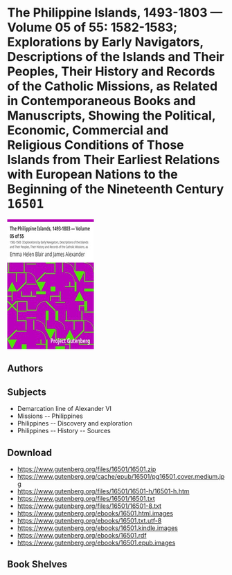 # The Philippine Islands, 1493-1803 — Volume 05 of 55: 1582-1583; Explorations by Early Navigators, Descriptions of the Islands and Their Peoples, Their History and Records of the Catholic Missions, as Related in Contemporaneous Books and Manuscripts, Showing the Political, Economic, Commercial and Religious Conditions of Those Islands from Their Earliest Relations with European Nations to the Beginning of the Nineteenth Century <kbd>16501</kbd>

![](./cover.medium.jpg "")

## Authors



## Subjects


 - Demarcation line of Alexander VI
 - Missions -- Philippines
 - Philippines -- Discovery and exploration
 - Philippines -- History -- Sources

## Download


 - https://www.gutenberg.org/files/16501/16501.zip
 - https://www.gutenberg.org/cache/epub/16501/pg16501.cover.medium.jpg
 - https://www.gutenberg.org/files/16501/16501-h/16501-h.htm
 - https://www.gutenberg.org/files/16501/16501.txt
 - https://www.gutenberg.org/files/16501/16501-8.txt
 - https://www.gutenberg.org/ebooks/16501.html.images
 - https://www.gutenberg.org/ebooks/16501.txt.utf-8
 - https://www.gutenberg.org/ebooks/16501.kindle.images
 - https://www.gutenberg.org/ebooks/16501.rdf
 - https://www.gutenberg.org/ebooks/16501.epub.images

## Book Shelves


